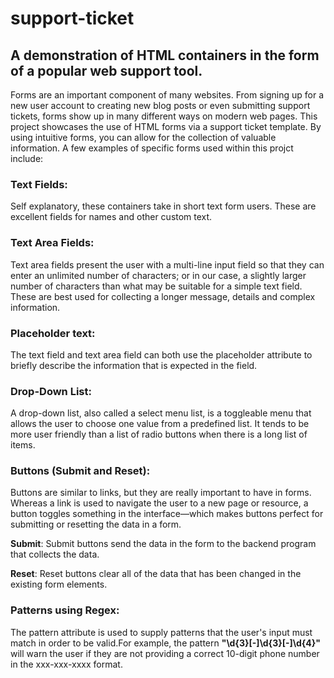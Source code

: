 # support-ticket
## A demonstration of HTML containers in the form of a popular web support tool.

Forms are an important component of many websites. From signing up for a new user account to creating new blog posts or even submitting support tickets, forms show up in many different ways on modern web pages. This project showcases the use of HTML forms via a support ticket template. By using intuitive forms, you can allow for the collection of valuable information. A few examples of specific forms used within this projct include:

### Text Fields:
Self explanatory, these containers take in short text form users. These are excellent fields for names and other custom text.

### Text Area Fields:
Text area fields present the user with a multi-line input field so that they can enter an unlimited number of characters; or in our case, a slightly larger number of characters than what may be suitable for a simple text field. These are best used for collecting a longer message, details and complex information.

### Placeholder text:
The text field and text area field can both use the placeholder attribute to briefly describe the information that is expected in the field.

### Drop-Down List:
A drop-down list, also called a select menu list, is a toggleable menu that allows the user to choose one value from a predefined list. It tends to be more user friendly than a list of radio buttons when there is a long list of items.

### Buttons (Submit and Reset):
Buttons are similar to links, but they are really important to have in forms. Whereas a link is used to navigate the user to a new page or resource, a button toggles something in the interface—which makes buttons perfect for submitting or resetting the data in a form.

**Submit**: Submit buttons send the data in the form to the backend program that collects the data.

**Reset**: Reset buttons clear all of the data that has been changed in the existing form elements.

### Patterns using Regex:
The pattern attribute is used to supply patterns that the user's input must match in order to be valid.For example, the pattern 
**"\d{3}[\-]\d{3}[\-]\d{4}"** will warn the user if they are not providing a correct 10-digit phone number in the xxx-xxx-xxxx format.
